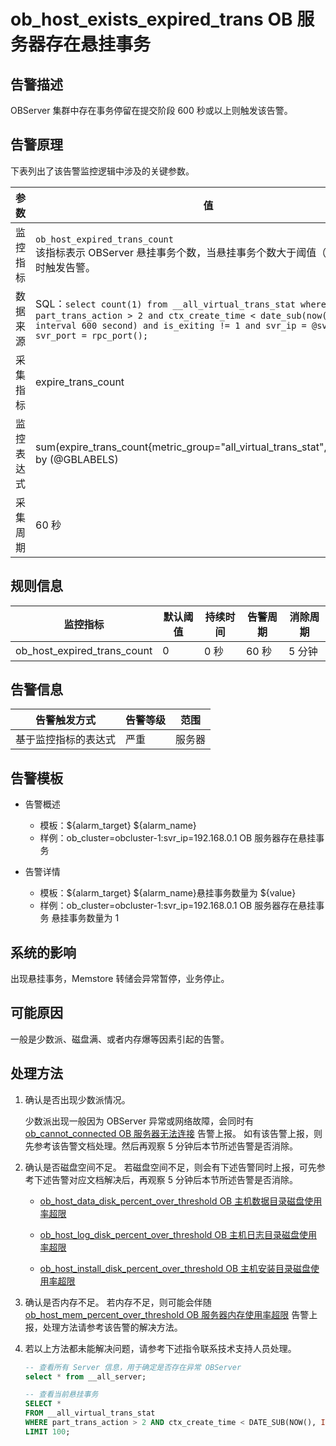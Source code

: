 # ob_host_exists_expired_trans OB 服务器存在悬挂事务

## 告警描述

OBServer 集群中存在事务停留在提交阶段 600 秒或以上则触发该告警。

## 告警原理

下表列出了该告警监控逻辑中涉及的关键参数。

| **参数** | **值** |
| --- | --- |
| 监控指标 | `ob_host_expired_trans_count`</br>该指标表示 OBServer 悬挂事务个数，当悬挂事务个数大于阈值（默认为 0）时触发告警。 |
| 数据来源 | SQL：`select count(1) from __all_virtual_trans_stat where part_trans_action > 2 and ctx_create_time < date_sub(now(), interval 600 second) and is_exiting != 1 and svr_ip = @svr_ip and svr_port = rpc_port();` |
| 采集指标 | expire_trans_count |
| 监控表达式 | sum(expire_trans_count{metric_group="all_virtual_trans_stat",@LABELS}) by (@GBLABELS) |
| 采集周期 | 60 秒 |

## 规则信息

| **监控指标** | **默认阈值** | **持续时间** | **告警周期** | **消除周期** |
| --- | --- | --- | --- | --- |
| ob_host_expired_trans_count | 0 | 0 秒 | 60 秒  | 5 分钟 |

## 告警信息

| **告警触发方式** | **告警等级** | **范围** |
| --- | --- | --- |
| 基于监控指标的表达式 | 严重 | 服务器 |

## 告警模板

* 告警概述
  * 模板：\${alarm_target} \${alarm_name}
  * 样例：ob_cluster=obcluster-1:svr_ip=192.168.0.1 OB 服务器存在悬挂事务

* 告警详情
  * 模板：\${alarm_target} \${alarm_name}悬挂事务数量为 ${value}
  * 样例：ob_cluster=obcluster-1:svr_ip=192.168.0.1 OB 服务器存在悬挂事务 悬挂事务数量为 1

## 系统的影响

出现悬挂事务，Memstore 转储会异常暂停，业务停止。

## 可能原因

一般是少数派、磁盘满、或者内存爆等因素引起的告警。

## 处理方法

1. 确认是否出现少数派情况。

   少数派出现一般因为 OBServer 异常或网络故障，会同时有 [ob_cannot_connected OB 服务器无法连接](1.ob_cannot_connected.md) 告警上报。
   如有该告警上报，则先参考该告警文档处理。然后再观察 5 分钟后本节所述告警是否消除。
2. 确认是否磁盘空间不足。
   若磁盘空间不足，则会有下述告警同时上报，可先参考下述告警对应文档解决后，再观察 5 分钟后本节所述告警是否消除。

   * [ob_host_data_disk_percent_over_threshold OB 主机数据目录磁盘使用率超限](35.ob_host_data_disk_percent_over_threshold.md)

   * [ob_host_log_disk_percent_over_threshold OB 主机日志目录磁盘使用率超限](36.ob_host_log_disk_percent_over_threshold.md)

   * [ob_host_install_disk_percent_over_threshold OB 主机安装目录磁盘使用率超限](37.ob_host_install_disk_percent_over_threshold.md)

3. 确认是否内存不足。
   若内存不足，则可能会伴随 [ob_host_mem_percent_over_threshold OB 服务器内存使用率超限](../3.application-alert/3.ob_host_mem_percent_over_threshold.md) 告警上报，处理方法请参考该告警的解决方法。

4. 若以上方法都未能解决问题，请参考下述指令联系技术支持人员处理。

   ```SQL
   -- 查看所有 Server 信息，用于确定是否存在异常 OBServer
   select * from __all_server;

   -- 查看当前悬挂事务
   SELECT *
   FROM __all_virtual_trans_stat
   WHERE part_trans_action > 2 AND ctx_create_time < DATE_SUB(NOW(), INTERVAL 500 SECOND)
   LIMIT 100;
   ```
